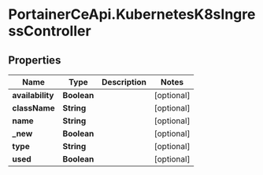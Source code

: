 # PortainerCeApi.KubernetesK8sIngressController

## Properties
Name | Type | Description | Notes
------------ | ------------- | ------------- | -------------
**availability** | **Boolean** |  | [optional] 
**className** | **String** |  | [optional] 
**name** | **String** |  | [optional] 
**_new** | **Boolean** |  | [optional] 
**type** | **String** |  | [optional] 
**used** | **Boolean** |  | [optional] 


